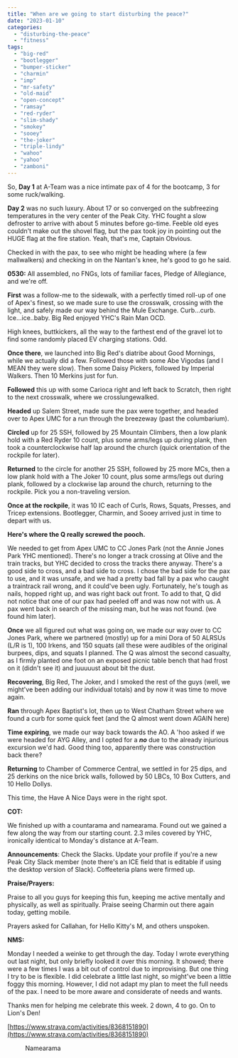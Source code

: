 ```yaml
---
title: "When are we going to start disturbing the peace?"
date: "2023-01-10"
categories: 
  - "disturbing-the-peace"
  - "fitness"
tags: 
  - "big-red"
  - "bootlegger"
  - "bumper-sticker"
  - "charmin"
  - "imp"
  - "mr-safety"
  - "old-maid"
  - "open-concept"
  - "ramsay"
  - "red-ryder"
  - "slim-shady"
  - "smokey"
  - "sooey"
  - "the-joker"
  - "triple-lindy"
  - "wahoo"
  - "yahoo"
  - "zamboni"
---
```


So, **Day 1** at A-Team was a nice intimate pax of 4 for the bootcamp, 3 for some ruck/walking.

**Day 2** was no such luxury. About 17 or so converged on the subfreezing temperatures in the very center of the Peak City. YHC fought a slow defroster to arrive with about 5 minutes before go-time. Feeble old eyes couldn't make out the shovel flag, but the pax took joy in pointing out the HUGE flag at the fire station. Yeah, that's me, Captain Obvious.

Checked in with the pax, to see who might be heading where (a few mallwalkers) and checking in on the Nantan's knee, he's good to go he said.

**0530:** All assembled, no FNGs, lots of familiar faces, Pledge of Allegiance, and we're off.

**First** was a follow-me to the sidewalk, with a perfectly timed roll-up of one of Apex's finest, so we made sure to use the crosswalk, crossing with the light, and safely made our way behind the Mule Exchange. Curb...curb. Ice...ice..baby. Big Red enjoyed YHC's Rain Man OCD.

High knees, buttkickers, all the way to the farthest end of the gravel lot to find some randomly placed EV charging stations. Odd.

**Once there**, we launched into Big Red's diatribe about Good Mornings, while we actually did a few. Followed those with some Abe Vigodas (and I MEAN they were slow). Then some Daisy Pickers, followed by Imperial Walkers. Then 10 Merkins just for fun.

**Followed** this up with some Carioca right and left back to Scratch, then right to the next crosswalk, where we crosslungewalked.

**Headed** up Salem Street, made sure the pax were together, and headed over to Apex UMC for a run through the breezeway (past the columbarium).

**Circled** up for 25 SSH, followed by 25 Mountain Climbers, then a low plank hold with a Red Ryder 10 count, plus some arms/legs up during plank, then took a counterclockwise half lap around the church (quick orientation of the rockpile for later).

**Returned** to the circle for another 25 SSH, followed by 25 more MCs, then a low plank hold with a The Joker 10 count, plus some arms/legs out during plank, followed by a clockwise lap around the church, returning to the rockpile. Pick you a non-traveling version.

**Once at the rockpile**, it was 10 IC each of Curls, Rows, Squats, Presses, and Tricep extensions. Bootlegger, Charmin, and Sooey arrived just in time to depart with us.

**Here's where the Q really screwed the pooch.**

We needed to get from Apex UMC to CC Jones Park (not the Annie Jones Park YHC mentioned). There's no longer a track crossing at Olive and the train tracks, but YHC decided to cross the tracks there anyway. There's a good side to cross, and a bad side to cross. I chose the bad side for the pax to use, and it was unsafe, and we had a pretty bad fall by a pax who caught a traintrack rail wrong, and it could've been ugly. Fortunately, he's tough as nails, hopped right up, and was right back out front. To add to that, Q did not notice that one of our pax had peeled off and was now not with us. A pax went back in search of the missing man, but he was not found. (we found him later).

**Once** we all figured out what was going on, we made our way over to CC Jones Park, where we partnered (mostly) up for a mini Dora of 50 ALRSUs (L/R is 1), 100 Irkens, and 150 squats (all these were audibles of the original burpees, dips, and squats I planned. The Q was almost the second casualty, as I firmly planted one foot on an exposed picnic table bench that had frost on it (didn't see it) and juuuuust about bit the dust.

**Recovering**, Big Red, The Joker, and I smoked the rest of the guys (well, we might've been adding our individual totals) and by now it was time to move again.

**Ran** through Apex Baptist's lot, then up to West Chatham Street where we found a curb for some quick feet (and the Q almost went down AGAIN here)

**Time expiring**, we made our way back towards the AO. A 'hoo asked if we were headed for AYG Alley, and I opted for a _**no**_ due to the already injurious excursion we'd had. Good thing too, apparently there was construction back there?

**Returning** to Chamber of Commerce Central, we settled in for 25 dips, and 25 derkins on the nice brick walls, followed by 50 LBCs, 10 Box Cutters, and 10 Hello Dollys.

This time, the Have A Nice Days were in the right spot.

**COT:**

We finished up with a countarama and namearama. Found out we gained a few along the way from our starting count. 2.3 miles covered by YHC, ironically identical to Monday's distance at A-Team.

**Announcements**: Check the Slacks. Update your profile if you're a new Peak City Slack member (note there's an ICE field that is editable if using the desktop version of Slack). Coffeeteria plans were firmed up.

**Praise/Prayers:**

Praise to all you guys for keeping this fun, keeping me active mentally and physically, as well as spiritually. Praise seeing Charmin out there again today, getting mobile.

Prayers asked for Callahan, for Hello Kitty's M, and others unspoken.

**NMS:**

Monday I needed a weinke to get through the day. Today I wrote everything out last night, but only briefly looked it over this morning. It showed; there were a few times I was a bit out of control due to improvising. But one thing I try to be is flexible. I did celebrate a little last night, so might've been a little foggy this morning. However, I did not adapt my plan to meet the full needs of the pax. I need to be more aware and considerate of needs and wants.

Thanks men for helping me celebrate this week. 2 down, 4 to go. On to Lion's Den!

[https://www.strava.com/activities/8368151890](https://www.strava.com/activities/8368151890)

<figure>

<figcaption>

Namearama

</figcaption>



</figure>
